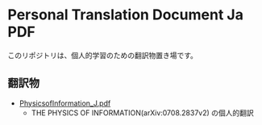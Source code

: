Personal Translation Document Ja PDF
================================
このリポジトリは、個人的学習のための翻訳物置き場です。

## 翻訳物

- [PhysicsofInformation_J.pdf](https://github.com/t-konishi/translations/blob/main/PhysicsofInformation_J/PhysicsofInformation_J.pdf)
    -  THE PHYSICS OF INFORMATION(arXiv:0708.2837v2) の個人的翻訳 
